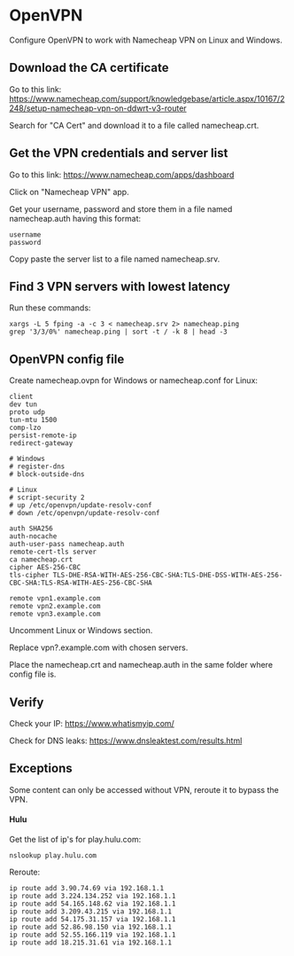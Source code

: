 # OpenVPN
Configure OpenVPN to work with Namecheap VPN on Linux and Windows.

## Download the CA certificate
Go to this link:
https://www.namecheap.com/support/knowledgebase/article.aspx/10167/2248/setup-namecheap-vpn-on-ddwrt-v3-router

Search for "CA Cert" and download it to a file called namecheap.crt.

## Get the VPN credentials and server list
Go to this link:
https://www.namecheap.com/apps/dashboard

Click on "Namecheap VPN" app.

Get your username, password and store them in a file named namecheap.auth having this format:
```
username
password
```

Copy paste the server list to a file named namecheap.srv.

## Find 3 VPN servers with lowest latency

Run these commands:
```
xargs -L 5 fping -a -c 3 < namecheap.srv 2> namecheap.ping
grep '3/3/0%' namecheap.ping | sort -t / -k 8 | head -3
```

## OpenVPN config file

Create namecheap.ovpn for Windows or namecheap.conf for Linux:
```
client
dev tun
proto udp
tun-mtu 1500
comp-lzo
persist-remote-ip
redirect-gateway

# Windows
# register-dns
# block-outside-dns

# Linux
# script-security 2
# up /etc/openvpn/update-resolv-conf
# down /etc/openvpn/update-resolv-conf

auth SHA256
auth-nocache
auth-user-pass namecheap.auth
remote-cert-tls server
ca namecheap.crt
cipher AES-256-CBC
tls-cipher TLS-DHE-RSA-WITH-AES-256-CBC-SHA:TLS-DHE-DSS-WITH-AES-256-CBC-SHA:TLS-RSA-WITH-AES-256-CBC-SHA

remote vpn1.example.com
remote vpn2.example.com
remote vpn3.example.com
```
Uncomment Linux or Windows section.

Replace vpn?.example.com with chosen servers.

Place the namecheap.crt and namecheap.auth in the same folder where config file is.

## Verify

Check your IP:
https://www.whatismyip.com/

Check for DNS leaks:
https://www.dnsleaktest.com/results.html

## Exceptions
Some content can only be accessed without VPN, reroute it to bypass the VPN.

#### Hulu
Get the list of ip's for play.hulu.com:
```
nslookup play.hulu.com
```
Reroute:
```
ip route add 3.90.74.69 via 192.168.1.1
ip route add 3.224.134.252 via 192.168.1.1
ip route add 54.165.148.62 via 192.168.1.1
ip route add 3.209.43.215 via 192.168.1.1
ip route add 54.175.31.157 via 192.168.1.1
ip route add 52.86.98.150 via 192.168.1.1
ip route add 52.55.166.119 via 192.168.1.1
ip route add 18.215.31.61 via 192.168.1.1
```

